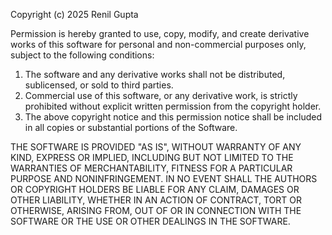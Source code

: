 Copyright (c) 2025 Renil Gupta

Permission is hereby granted to use, copy, modify, and create derivative works of this software
for personal and non-commercial purposes only, subject to the following conditions:

1. The software and any derivative works shall not be distributed, sublicensed, or sold to third parties.
2. Commercial use of this software, or any derivative work, is strictly prohibited without explicit
written permission from the copyright holder.
3. The above copyright notice and this permission notice shall be included in all copies or substantial
portions of the Software.

THE SOFTWARE IS PROVIDED "AS IS", WITHOUT WARRANTY OF ANY KIND, EXPRESS OR IMPLIED, INCLUDING BUT NOT
LIMITED TO THE WARRANTIES OF MERCHANTABILITY, FITNESS FOR A PARTICULAR PURPOSE AND NONINFRINGEMENT.
IN NO EVENT SHALL THE AUTHORS OR COPYRIGHT HOLDERS BE LIABLE FOR ANY CLAIM, DAMAGES OR OTHER LIABILITY,
WHETHER IN AN ACTION OF CONTRACT, TORT OR OTHERWISE, ARISING FROM, OUT OF OR IN CONNECTION WITH THE SOFTWARE
OR THE USE OR OTHER DEALINGS IN THE SOFTWARE.
